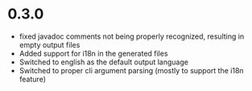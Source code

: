 # 0.3.0

- fixed javadoc comments not being properly recognized, resulting in empty output files
- Added support for i18n in the generated files
- Switched to english as the default output language
- Switched to proper cli argument parsing (mostly to support the i18n feature)
